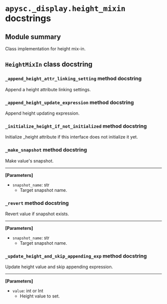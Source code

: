 # `apysc._display.height_mixin` docstrings

## Module summary

Class implementation for height mix-in.

## `HeightMixIn` class docstring

### `_append_height_attr_linking_setting` method docstring

Append a height attribute linking settings.

### `_append_height_update_expression` method docstring

Append height updating expression.

### `_initialize_height_if_not_initialized` method docstring

Initialize _height attribute if this interface does not initialize it yet.

### `_make_snapshot` method docstring

Make value's snapshot.<hr>

**[Parameters]**

- `snapshot_name`: str
  - Target snapshot name.

### `_revert` method docstring

Revert value if snapshot exists.<hr>

**[Parameters]**

- `snapshot_name`: str
  - Target snapshot name.

### `_update_height_and_skip_appending_exp` method docstring

Update height value and skip appending expression.<hr>

**[Parameters]**

- `value`: int or Int
  - Height value to set.
